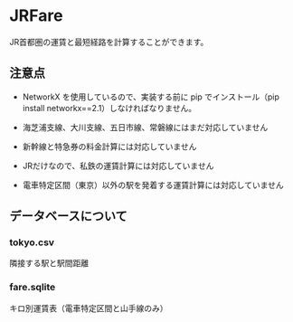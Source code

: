 # JRFare
JR首都圏の運賃と最短経路を計算することができます。

## 注意点
- NetworkX を使用しているので、実装する前に pip でインストール（pip install networkx==2.1）しなければなりません。

- 海芝浦支線、大川支線、五日市線、常磐線にはまだ対応していません

- 新幹線と特急券の料金計算には対応していません

- JRだけなので、私鉄の運賃計算には対応していません

- 電車特定区間（東京）以外の駅を発着する運賃計算には対応していません

## データベースについて
### tokyo.csv
隣接する駅と駅間距離

### fare.sqlite
キロ別運賃表（電車特定区間と山手線のみ）
